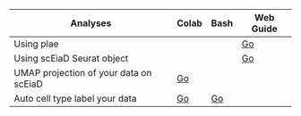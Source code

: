 <!---
NOTE WHEN KNITTING/WHATEVER INTO HTML HAND DELETE EVERYTHING EXCEPT UP TO AND BEYOND <body> /<body> 
-->

| Analyses | Colab | Bash | Web Guide |
| --------- | ---- | -------- | -------- |
| Using plae |     |         |  [Go](http://plae.nei.nih.gov/plae_analyses.html) |
| Using scEiaD Seurat object | | | [Go](https://plae.nei.nih.gov/plae_analyses.html#advanced-stuff---analysis-in-r) |
| UMAP projection of your data on scEiaD | [Go](https://colab.research.google.com/github/davemcg/scEiaD/blob/master/colab/Query_scEiaD_with_scVI.ipynb) | | |
| Auto cell type label your data | [Go](https://colab.research.google.com/github/davemcg/scEiaD/blob/master/colab/cell_type_ML_labelling.ipynb) | [Go](https://github.com/davemcg/scEiaD/blob/master/analysis/run_celltype_predictor_on_outside_data.md) | |
